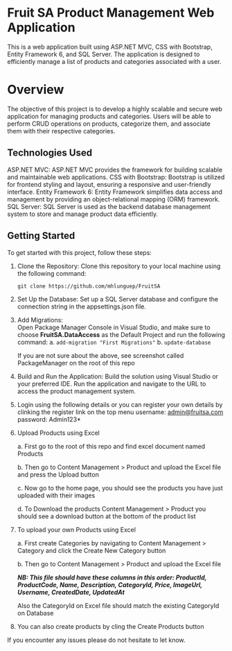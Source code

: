 # Fruit SA Product Management Web Application

This is a web application built using ASP.NET MVC, CSS with Bootstrap, Entity Framework 6, and SQL Server. The application is designed to efficiently manage a list of products and categories associated with a user.

# Overview

The objective of this project is to develop a highly scalable and secure web application for managing products and categories. Users will be able to perform CRUD operations on products, categorize them, and associate them with their respective categories.

## Technologies Used

ASP.NET MVC: ASP.NET MVC provides the framework for building scalable and maintainable web applications.
CSS with Bootstrap: Bootstrap is utilized for frontend styling and layout, ensuring a responsive and user-friendly interface.
Entity Framework 6: Entity Framework simplifies data access and management by providing an object-relational mapping (ORM) framework.
SQL Server: SQL Server is used as the backend database management system to store and manage product data efficiently.

## Getting Started

To get started with this project, follow these steps:

1. Clone the Repository: Clone this repository to your local machine using the following command:

   `git clone https://github.com/mhlunguep/FruitSA`

2. Set Up the Database: Set up a SQL Server database and configure the connection string in the appsettings.json file.

3. Add Migrations:  
   Open Package Manager Console in Visual Studio, and make sure to choose **FruitSA.DataAccess** as the Default Project and run the following command:
   a. `add-migration "First Migrations"`
   b. `update-database`

   If you are not sure about the above, see screenshot called PackageManager on the root of this repo

4. Build and Run the Application: Build the solution using Visual Studio or your preferred IDE. Run the application and navigate to the URL to access the product management system.

5. Login using the following details or you can register your own details by clinking the register link on the top menu
   username: admin@fruitsa.com
   password: Admin123\*

6. Upload Products using Excel
   
   a. First go to the root of this repo and find excel document named Products
   
   b. Then go to Content Management > Product and upload the Excel file and press the Upload button
   
   c. Now go to the home page, you should see the products you have just uploaded with their images
   
   d. To Download the products Content Management > Product you should see a download button at the bottom of the product list
   
8. To upload your own Products using Excel
   
   a. First create Categories by navigating to Content Management > Category and click the Create New Category button
   
   b. Then go to Content Management > Product and upload the Excel file
   
   **_NB: This file should have these columns in this order: ProductId, ProductCode, Name, Description, CategoryId, Price, ImageUrl, Username, CreatedDate, UpdatedAt_**
   
   Also the CategoryId on Excel file should match the existing CategoryId on Database
   
10. You can also create products by cling the Create Products button

If you encounter any issues please do not hesitate to let know.
